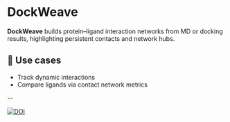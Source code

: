 # DockWeave

**DockWeave** builds protein–ligand interaction networks from MD or docking results, highlighting persistent contacts and network hubs.

## 🧰 Use cases
- Track dynamic interactions  
- Compare ligands via contact network metrics

--

<!--- [![DOI](https://sandbox.zenodo.org/badge/300690533.svg)](https://sandbox.zenodo.org/badge/latestdoi/300690533) --->
<a href="https://doi.org/10.5281/zenodo.4912646"><img src="https://zenodo.org/badge/DOI/10.5281/zenodo.4912646.svg" alt="DOI"></a>
